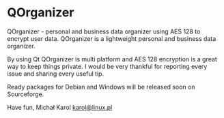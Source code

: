 QOrganizer
==========
QOrganizer - personal and business data organizer using AES 128 to encrypt user data.
QOrganizer is a lightweight personal and business data organizer.

By using Qt QOrganizer is multi platform and AES 128 encryption is a great way to keep things private.
I would be very thankful for reporting every issue and sharing every useful tip.

Ready packages for Debian and Windows will be released soon on Sourceforge.

Have fun, Michał Karol <karol@linux.pl>
